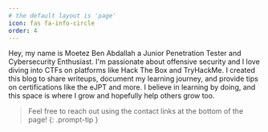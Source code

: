 ```yaml
---
# the default layout is 'page'
icon: fas fa-info-circle
order: 4
---
```

Hey, my name is Moetez Ben Abdallah a Junior Penetration Tester and Cybersecurity Enthusiast. 
I'm passionate about offensive security and I love diving into CTFs on platforms like Hack The Box and TryHackMe.
I created this blog to share writeups, document my learning journey, and provide tips on certifications like the eJPT and more. 
I believe in learning by doing, and this space is where I grow and hopefully help others grow too.



> Feel free to reach out using the contact links at the bottom of the page!
{: .prompt-tip }
